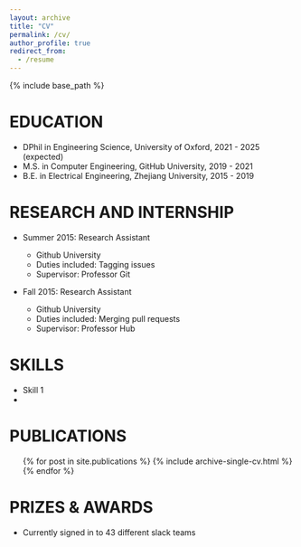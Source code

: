 ```yaml
---
layout: archive
title: "CV"
permalink: /cv/
author_profile: true
redirect_from:
  - /resume
---
```


{% include base_path %}

EDUCATION
======
* DPhil in Engineering Science, University of Oxford, 2021 - 2025 (expected)
* M.S. in Computer Engineering, GitHub University, 2019 - 2021
* B.E. in Electrical Engineering, Zhejiang University, 2015 - 2019

RESEARCH AND INTERNSHIP
======
* Summer 2015: Research Assistant
  * Github University
  * Duties included: Tagging issues
  * Supervisor: Professor Git

* Fall 2015: Research Assistant
  * Github University
  * Duties included: Merging pull requests
  * Supervisor: Professor Hub
  
SKILLS
======
* Skill 1
* 

PUBLICATIONS
======
  <ul>{% for post in site.publications %}
    {% include archive-single-cv.html %}
  {% endfor %}</ul>
  
PRIZES & AWARDS
======
* Currently signed in to 43 different slack teams
